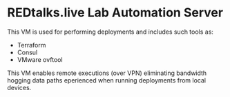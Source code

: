# REDtalks.live Lab Automation Server

This VM is used for performing deployments and includes such tools as: 

* Terraform
* Consul
* VMware ovftool

This VM enables remote executions (over VPN) eliminating bandwidth hogging data paths eperienced when running deployments from local devices.